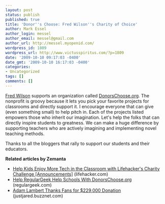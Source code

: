```yaml
---
layout: post
status: publish
published: true
title: 'Donor''s Choose: Fred Wilson''s Charity of Choice'
author: Mark Essel
author_login: messel
author_email: messel@gmail.com
author_url: http://messel.myopenid.com/
wordpress_id: 1809
wordpress_url: http://www.victusspiritus.com/?p=1809
date: '2009-10-10 09:17:03 -0400'
date_gmt: '2009-10-10 16:17:03 -0400'
categories:
- Uncategorized
tags: []
comments: []
---
```

<p><a href="http://www.avc.com/a_vc/2009/10/donors-choose-blogger-challenge-somethings-wrong.html">Fred Wilson</a> supports an organization called <a href="http://www.donorschoose.org/donors/viewChallenge.html?page=1&amp;max=10&amp;id=24196&amp;category=110">DonorsChoose.org</a>. The nonprofit is groovy because it lets you pick your favorite projects for classrooms and directly support it. I encourage everyone that can give (even something small) to help pitch in. Each of the projects listed empowers those who inherit our imagination. Let's help the folks that can directly inspire students to greatness. We can make a huge difference by supporting teachers who are actively imagining and implementing novel teaching methods.</p>
<p>Thanks to all the bloggers that rally to support our students and their educators.</p>
<p><strong>Related articles by Zemanta</strong></p>
<ul class="zemanta-article-ul">
<li class="zemanta-article-ul-li"><a href="http://lifehacker.com/5372205/help-kids-enjoy-more-tech-in-the-classroom-with-lifehackers-charity-challenge">Help Kids Enjoy More Tech in the Classroom with Lifehacker's Charity Challenge [Announcements]</a> (lifehacker.com)</li>
<li class="zemanta-article-ul-li"><a href="http://regulargeek.com/2009/10/02/help-regulargeek-help-schools-with-donorschoose-org/">Help RegularGeek Help Schools With DonorsChoose.org</a> (regulargeek.com)</li>
<li class="zemanta-article-ul-li"><a href="http://justjared.buzznet.com/2009/09/30/adam-lambert-thanks-fans-donations/">Adam Lambert Thanks Fans for $229,000 Donation</a> (justjared.buzznet.com)</li>
</ul>

